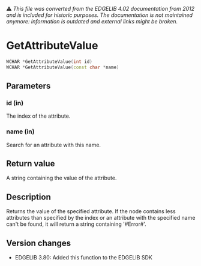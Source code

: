 :warning: _This file was converted from the EDGELIB 4.02 documentation from 2012 and is included for historic purposes. The documentation is not maintained anymore: information is outdated and external links might be broken._

# GetAttributeValue


```c++
WCHAR *GetAttributeValue(int id) 
WCHAR *GetAttributeValue(const char *name)
```

## Parameters
### id (in)
The index of the attribute.

### name (in)
Search for an attribute with this name.

## Return value
A string containing the value of the attribute.

## Description
Returns the value of the specified attribute. If the node contains less attributes than specified by the index or an attribute with the specified name can't be found, it will return a string containing '#Error#'.

## Version changes
- EDGELIB 3.80: Added this function to the EDGELIB SDK

